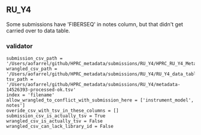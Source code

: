 ## RU_Y4

Some submissions have 'FIBERSEQ' in notes column, but that didn't get carried over to data table.


### validator
```
submission_csv_path = '/Users/aofarrel/github/HPRC_metadata/submissions/RU_Y4/HPRC_RU_Y4_Metadata_Submission.tsv'
wrangled_csv_path = '/Users/aofarrel/github/HPRC_metadata/submissions/RU_Y4/RU_Y4_data_table.csv'
tsv_path = '/Users/aofarrel/github/HPRC_metadata/submissions/RU_Y4/metadata-14526393-processed-ok.tsv'
index = 'filename'
allow_wrangled_to_conflict_with_submission_here = ['instrument_model', notes']
overide_csv_with_tsv_in_these_columns = []
submission_csv_is_actually_tsv = True
wrangled_csv_is_actually_tsv = False
wrangled_csv_can_lack_library_id = False
```

